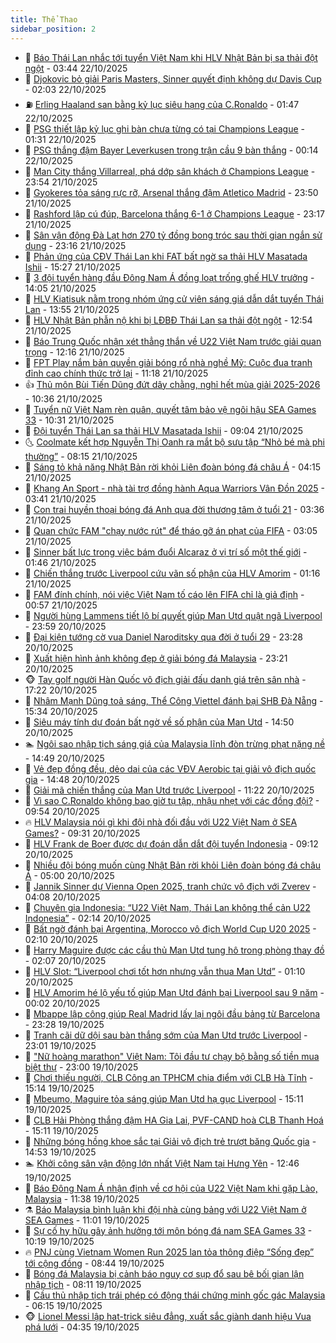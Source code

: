 ```yaml
---
title: Thể Thao
sidebar_position: 2
---
```


<!-- dantri-the-thao:START -->
- 🎡 [Báo Thái Lan nhắc tới tuyển Việt Nam khi HLV Nhật Bản bị sa thải đột ngột](https://dantri.com.vn/the-thao/bao-thai-lan-nhac-toi-tuyen-viet-nam-khi-hlv-nhat-ban-bi-sa-thai-dot-ngot-20251022104401682.htm) - 03:44 22/10/2025
- 💯 [Djokovic bỏ giải Paris Masters, Sinner quyết định không dự Davis Cup](https://dantri.com.vn/the-thao/djokovic-bo-giai-paris-masters-sinner-quyet-dinh-khong-du-davis-cup-20251022090110842.htm) - 02:03 22/10/2025
- ⛽️ [Erling Haaland san bằng kỷ lục siêu hạng của C.Ronaldo](https://dantri.com.vn/the-thao/erling-haaland-san-bang-ky-luc-sieu-hang-cua-cronaldo-20251022084741558.htm) - 01:47 22/10/2025
- 💃 [PSG thiết lập kỷ lục ghi bàn chưa từng có tại Champions League](https://dantri.com.vn/the-thao/psg-thiet-lap-ky-luc-ghi-ban-chua-tung-co-tai-champions-league-20251022081536441.htm) - 01:31 22/10/2025
- 🌈 [PSG thắng đậm Bayer Leverkusen trong trận cầu 9 bàn thắng](https://dantri.com.vn/the-thao/psg-thang-dam-bayer-leverkusen-trong-tran-cau-9-ban-thang-20251022071407941.htm) - 00:14 22/10/2025
- 🦅 [Man City thắng Villarreal, phá dớp sân khách ở Champions League](https://dantri.com.vn/the-thao/man-city-thang-villarreal-pha-dop-san-khach-o-champions-league-20251022065159300.htm) - 23:54 21/10/2025
- 🌝 [Gyokeres tỏa sáng rực rỡ, Arsenal thắng đậm Atletico Madrid](https://dantri.com.vn/the-thao/gyokeres-toa-sang-ruc-ro-arsenal-thang-dam-atletico-madrid-20251022065010400.htm) - 23:50 21/10/2025
- 🚀 [Rashford lập cú đúp, Barcelona thắng 6-1 ở Champions League](https://dantri.com.vn/the-thao/rashford-lap-cu-dup-barcelona-thang-6-1-o-champions-league-20251022061641667.htm) - 23:17 21/10/2025
- 🎉 [Sân vận động Đà Lạt hơn 270 tỷ đồng bong tróc sau thời gian ngắn sử dụng](https://dantri.com.vn/the-thao/san-van-dong-da-lat-hon-270-ty-dong-bong-troc-sau-thoi-gian-ngan-su-dung-20251021141646227.htm) - 23:16 21/10/2025
- 📝 [Phản ứng của CĐV Thái Lan khi FAT bất ngờ sa thải HLV Masatada Ishii](https://dantri.com.vn/the-thao/phan-ung-cua-cdv-thai-lan-khi-fat-bat-ngo-sa-thai-hlv-masatada-ishii-20251021221854066.htm) - 15:27 21/10/2025
- 🦄 [3 đội tuyển hàng đầu Đông Nam Á đồng loạt trống ghế HLV trưởng](https://dantri.com.vn/the-thao/3-doi-tuyen-hang-dau-dong-nam-a-dong-loat-trong-ghe-hlv-truong-20251021205733792.htm) - 14:05 21/10/2025
- 🎉 [HLV Kiatisuk nằm trong nhóm ứng cử viên sáng giá dẫn dắt tuyển Thái Lan](https://dantri.com.vn/the-thao/hlv-kiatisuk-nam-trong-nhom-ung-cu-vien-sang-gia-dan-dat-tuyen-thai-lan-20251021200729620.htm) - 13:55 21/10/2025
- 💼 [HLV Nhật Bản phẫn nộ khi bị LĐBĐ Thái Lan sa thải đột ngột](https://dantri.com.vn/the-thao/hlv-nhat-ban-phan-no-khi-bi-ldbd-thai-lan-sa-thai-dot-ngot-20251021195447466.htm) - 12:54 21/10/2025
- 🤡 [Báo Trung Quốc nhận xét thẳng thắn về U22 Việt Nam trước giải quan trọng](https://dantri.com.vn/the-thao/bao-trung-quoc-nhan-xet-thang-than-ve-u22-viet-nam-truoc-giai-quan-trong-20251021183934662.htm) - 12:16 21/10/2025
- 🦆 [FPT Play nắm bản quyền giải bóng rổ nhà nghề Mỹ: Cuộc đua tranh đỉnh cao chính thức trở lại](https://dantri.com.vn/the-thao/fpt-play-nam-ban-quyen-giai-bong-ro-nha-nghe-my-cuoc-dua-tranh-dinh-cao-chinh-thuc-tro-lai-20251021180956124.htm) - 11:18 21/10/2025
- 👍 [Thủ môn Bùi Tiến Dũng đứt dây chằng, nghỉ hết mùa giải 2025-2026](https://dantri.com.vn/the-thao/thu-mon-bui-tien-dung-dut-day-chang-nghi-het-mua-giai-2025-2026-20251021173423544.htm) - 10:36 21/10/2025
- 💼 [Tuyển nữ Việt Nam rèn quân, quyết tâm bảo vệ ngôi hậu SEA Games 33](https://dantri.com.vn/the-thao/tuyen-nu-viet-nam-ren-quan-quyet-tam-bao-ve-ngoi-hau-sea-games-33-20251021170518565.htm) - 10:31 21/10/2025
- 🦒 [Đội tuyển Thái Lan sa thải HLV Masatada Ishii](https://dantri.com.vn/the-thao/doi-tuyen-thai-lan-sa-thai-hlv-masatada-ishii-20251021160055340.htm) - 09:04 21/10/2025
- 🌜 [Coolmate kết hợp Nguyễn Thị Oanh ra mắt bộ sưu tập “Nhỏ bé mà phi thường”](https://dantri.com.vn/the-thao/coolmate-ket-hop-nguyen-thi-oanh-ra-mat-bo-suu-tap-nho-be-ma-phi-thuong-20251021151024586.htm) - 08:15 21/10/2025
- 🦆 [Sáng tỏ khả năng Nhật Bản rời khỏi Liên đoàn bóng đá châu Á](https://dantri.com.vn/the-thao/sang-to-kha-nang-nhat-ban-roi-khoi-lien-doan-bong-da-chau-a-20251021102210821.htm) - 04:15 21/10/2025
- 💪 [Khang An Sport - nhà tài trợ đồng hành Aqua Warriors Vân Đồn 2025](https://dantri.com.vn/the-thao/khang-an-sport-nha-tai-tro-dong-hanh-aqua-warriors-van-don-2025-20251021103257812.htm) - 03:41 21/10/2025
- 🧠 [Con trai huyền thoại bóng đá Anh qua đời thương tâm ở tuổi 21](https://dantri.com.vn/the-thao/con-trai-huyen-thoai-bong-da-anh-qua-doi-thuong-tam-o-tuoi-21-20251021103641053.htm) - 03:36 21/10/2025
- 🦄 [Quan chức FAM &quot;chạy nước rút&quot; để tháo gỡ án phạt của FIFA](https://dantri.com.vn/the-thao/quan-chuc-fam-chay-nuoc-rut-de-thao-go-an-phat-cua-fifa-20251021094946014.htm) - 03:05 21/10/2025
- 🥸 [Sinner bất lực trong việc bám đuổi Alcaraz ở vị trí số một thế giới](https://dantri.com.vn/the-thao/sinner-bat-luc-trong-viec-bam-duoi-alcaraz-o-vi-tri-so-mot-the-gioi-20251021084401883.htm) - 01:46 21/10/2025
- 🤠 [Chiến thắng trước Liverpool cứu vãn số phận của HLV Amorim](https://dantri.com.vn/the-thao/chien-thang-truoc-liverpool-cuu-van-so-phan-cua-hlv-amorim-20251021030452061.htm) - 01:16 21/10/2025
- 👺 [FAM đính chính, nói việc Việt Nam tố cáo lên FIFA chỉ là giả định](https://dantri.com.vn/the-thao/fam-dinh-chinh-noi-viec-viet-nam-to-cao-len-fifa-chi-la-gia-dinh-20251021075308837.htm) - 00:57 21/10/2025
- 📝 [Người hùng Lammens tiết lộ bí quyết giúp Man Utd quật ngã Liverpool](https://dantri.com.vn/the-thao/nguoi-hung-lammens-tiet-lo-bi-quyet-giup-man-utd-quat-nga-liverpool-20251021065418629.htm) - 23:59 20/10/2025
- 🦆 [Đại kiện tướng cờ vua Daniel Naroditsky qua đời ở tuổi 29](https://dantri.com.vn/the-thao/dai-kien-tuong-co-vua-daniel-naroditsky-qua-doi-o-tuoi-29-20251021061727858.htm) - 23:28 20/10/2025
- 🥳 [Xuất hiện hình ảnh không đẹp ở giải bóng đá Malaysia](https://dantri.com.vn/the-thao/xuat-hien-hinh-anh-khong-dep-o-giai-bong-da-malaysia-20251021000053961.htm) - 23:21 20/10/2025
- 🐵 [Tay golf người Hàn Quốc vô địch giải đấu danh giá trên sân nhà](https://dantri.com.vn/the-thao/tay-golf-nguoi-han-quoc-vo-dich-giai-dau-danh-gia-tren-san-nha-20251020223406519.htm) - 17:22 20/10/2025
- 🤩 [Nhâm Mạnh Dũng toả sáng, Thể Công Viettel đánh bại SHB Đà Nẵng](https://dantri.com.vn/the-thao/nham-manh-dung-toa-sang-the-cong-viettel-danh-bai-shb-da-nang-20251020222022626.htm) - 15:34 20/10/2025
- 🤠 [Siêu máy tính dự đoán bất ngờ về số phận của Man Utd](https://dantri.com.vn/the-thao/sieu-may-tinh-du-doan-bat-ngo-ve-so-phan-cua-man-utd-20251020195022730.htm) - 14:50 20/10/2025
- 🏊 [Ngôi sao nhập tịch sáng giá của Malaysia lĩnh đòn trừng phạt nặng nề](https://dantri.com.vn/the-thao/ngoi-sao-nhap-tich-sang-gia-cua-malaysia-linh-don-trung-phat-nang-ne-20251020183155950.htm) - 14:49 20/10/2025
- 🗽 [Vẻ đẹp đồng đều, dẻo dai của các VĐV Aerobic tại giải vô địch quốc gia](https://dantri.com.vn/the-thao/ve-dep-dong-deu-deo-dai-cua-cac-vdv-aerobic-tai-giai-vo-dich-quoc-gia-20251020210415876.htm) - 14:48 20/10/2025
- 🚀 [Giải mã chiến thắng của Man Utd trước Liverpool](https://dantri.com.vn/the-thao/giai-ma-chien-thang-cua-man-utd-truoc-liverpool-20251020172529131.htm) - 11:22 20/10/2025
- 🎉 [Vì sao C.Ronaldo không bao giờ tụ tập, nhậu nhẹt với các đồng đội?](https://dantri.com.vn/the-thao/vi-sao-cronaldo-khong-bao-gio-tu-tap-nhau-nhet-voi-cac-dong-doi-20251020165448845.htm) - 09:54 20/10/2025
- 🔥 [HLV Malaysia nói gì khi đội nhà đối đầu với U22 Việt Nam ở SEA Games?](https://dantri.com.vn/the-thao/hlv-malaysia-noi-gi-khi-doi-nha-doi-dau-voi-u22-viet-nam-o-sea-games-20251020161413075.htm) - 09:31 20/10/2025
- 🎉 [HLV Frank de Boer được dự đoán dẫn dắt đội tuyển Indonesia](https://dantri.com.vn/the-thao/hlv-frank-de-boer-duoc-du-doan-dan-dat-doi-tuyen-indonesia-20251020155247489.htm) - 09:12 20/10/2025
- 🎡 [Nhiều đội bóng muốn cùng Nhật Bản rời khỏi Liên đoàn bóng đá châu Á](https://dantri.com.vn/the-thao/nhieu-doi-bong-muon-cung-nhat-ban-roi-khoi-lien-doan-bong-da-chau-a-20251020115435407.htm) - 05:00 20/10/2025
- 🐻 [Jannik Sinner dự Vienna Open 2025, tranh chức vô địch với Zverev](https://dantri.com.vn/the-thao/jannik-sinner-du-vienna-open-2025-tranh-chuc-vo-dich-voi-zverev-20251020104515366.htm) - 04:08 20/10/2025
- 🌊 [Chuyên gia Indonesia: “U22 Việt Nam, Thái Lan không thể cản U22 Indonesia”](https://dantri.com.vn/the-thao/chuyen-gia-indonesia-u22-viet-nam-thai-lan-khong-the-can-u22-indonesia-20251020080136537.htm) - 02:14 20/10/2025
- 💃 [Bất ngờ đánh bại Argentina, Morocco vô địch World Cup U20 2025](https://dantri.com.vn/the-thao/bat-ngo-danh-bai-argentina-morocco-vo-dich-world-cup-u20-2025-20251020084854569.htm) - 02:10 20/10/2025
- 🤔 [Harry Maguire được các cầu thủ Man Utd tung hô trong phòng thay đồ](https://dantri.com.vn/the-thao/harry-maguire-duoc-cac-cau-thu-man-utd-tung-ho-trong-phong-thay-do-20251020080651492.htm) - 02:07 20/10/2025
- 🤭 [HLV Slot: “Liverpool chơi tốt hơn nhưng vẫn thua Man Utd”](https://dantri.com.vn/the-thao/hlv-slot-liverpool-choi-tot-hon-nhung-van-thua-man-utd-20251020070402667.htm) - 01:10 20/10/2025
- 👹 [HLV Amorim hé lộ yếu tố giúp Man Utd đánh bại Liverpool sau 9 năm](https://dantri.com.vn/the-thao/hlv-amorim-he-lo-yeu-to-giup-man-utd-danh-bai-liverpool-sau-9-nam-20251020063246253.htm) - 00:02 20/10/2025
- 🗽 [Mbappe lập công giúp Real Madrid lấy lại ngôi đầu bảng từ Barcelona](https://dantri.com.vn/the-thao/mbappe-lap-cong-giup-real-madrid-lay-lai-ngoi-dau-bang-tu-barcelona-20251020062222679.htm) - 23:28 19/10/2025
- 🥳 [Tranh cãi dữ dội sau bàn thắng sớm của Man Utd trước Liverpool](https://dantri.com.vn/the-thao/tranh-cai-du-doi-sau-ban-thang-som-cua-man-utd-truoc-liverpool-20251020055516731.htm) - 23:01 19/10/2025
- 💃 [&quot;Nữ hoàng marathon&quot; Việt Nam: Tôi đầu tư chạy bộ bằng số tiền mua biệt thự](https://dantri.com.vn/the-thao/nu-hoang-marathon-viet-nam-toi-dau-tu-chay-bo-bang-so-tien-mua-biet-thu-20251019162611382.htm) - 23:00 19/10/2025
- 🧰 [Chơi thiếu người, CLB Công an TPHCM chia điểm với CLB Hà Tĩnh](https://dantri.com.vn/the-thao/choi-thieu-nguoi-clb-cong-an-tphcm-chia-diem-voi-clb-ha-tinh-20251019215441205.htm) - 15:14 19/10/2025
- 💪 [Mbeumo, Maguire tỏa sáng giúp Man Utd hạ gục Liverpool](https://dantri.com.vn/the-thao/mbeumo-maguire-toa-sang-giup-man-utd-ha-guc-liverpool-20251019221114786.htm) - 15:11 19/10/2025
- 🚀 [CLB Hải Phòng thắng đậm HA Gia Lai, PVF-CAND hoà CLB Thanh Hoá](https://dantri.com.vn/the-thao/clb-hai-phong-thang-dam-ha-gia-lai-pvf-cand-hoa-clb-thanh-hoa-20251019220518746.htm) - 15:11 19/10/2025
- 🤠 [Những bóng hồng khoe sắc tại Giải vô địch trẻ trượt băng Quốc gia](https://dantri.com.vn/the-thao/nhung-bong-hong-khoe-sac-tai-giai-vo-dich-tre-truot-bang-quoc-gia-20251019091120692.htm) - 14:53 19/10/2025
- 🏊 [Khởi công sân vận động lớn nhất Việt Nam tại Hưng Yên](https://dantri.com.vn/the-thao/khoi-cong-san-van-dong-lon-nhat-viet-nam-tai-hung-yen-20251019193955269.htm) - 12:46 19/10/2025
- 🦄 [Báo Đông Nam Á nhận định về cơ hội của U22 Việt Nam khi gặp Lào, Malaysia](https://dantri.com.vn/the-thao/bao-dong-nam-a-nhan-dinh-ve-co-hoi-cua-u22-viet-nam-khi-gap-lao-malaysia-20251019155238230.htm) - 11:38 19/10/2025
- ⚗️ [Báo Malaysia bình luận khi đội nhà cùng bảng với U22 Việt Nam ở SEA Games](https://dantri.com.vn/the-thao/bao-malaysia-binh-luan-khi-doi-nha-cung-bang-voi-u22-viet-nam-o-sea-games-20251019180102242.htm) - 11:01 19/10/2025
- 🥷 [Sự cố hy hữu gây ảnh hưởng tới môn bóng đá nam SEA Games 33](https://dantri.com.vn/the-thao/su-co-hy-huu-gay-anh-huong-toi-mon-bong-da-nam-sea-games-33-20251019171854955.htm) - 10:19 19/10/2025
- 🔥 [PNJ cùng Vietnam Women Run 2025 lan tỏa thông điệp “Sống đẹp” tới cộng đồng](https://dantri.com.vn/the-thao/pnj-cung-vietnam-women-run-2025-lan-toa-thong-diep-song-dep-toi-cong-dong-20251019153523073.htm) - 08:44 19/10/2025
- 🦅 [Bóng đá Malaysia bị cảnh báo nguy cơ sụp đổ sau bê bối gian lận nhập tịch](https://dantri.com.vn/the-thao/bong-da-malaysia-bi-canh-bao-nguy-co-sup-do-sau-be-boi-gian-lan-nhap-tich-20251019085311519.htm) - 08:11 19/10/2025
- 🌝 [Cầu thủ nhập tịch trái phép có động thái chứng minh gốc gác Malaysia](https://dantri.com.vn/the-thao/cau-thu-nhap-tich-trai-phep-co-dong-thai-chung-minh-goc-gac-malaysia-20251019125735566.htm) - 06:15 19/10/2025
- 🐵 [Lionel Messi lập hat-trick siêu đẳng, xuất sắc giành danh hiệu Vua phá lưới](https://dantri.com.vn/the-thao/lionel-messi-lap-hat-trick-sieu-dang-xuat-sac-gianh-danh-hieu-vua-pha-luoi-20251019112230011.htm) - 04:35 19/10/2025<!-- dantri-the-thao:END -->
